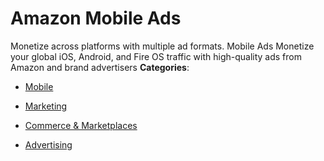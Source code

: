 # Amazon Mobile Ads


Monetize across platforms with multiple ad formats.  Mobile Ads Monetize your global iOS, Android, and Fire OS traffic with high-quality ads from Amazon and brand advertisers
**Categories**:

- [Mobile](https://github/awesome-apis/awesome-apis#mobile)

- [Marketing](https://github/awesome-apis/awesome-apis#marketing)

- [Commerce & Marketplaces](https://github/awesome-apis/awesome-apis#commerce-and-marketplaces)

- [Advertising](https://github/awesome-apis/awesome-apis#advertising)



